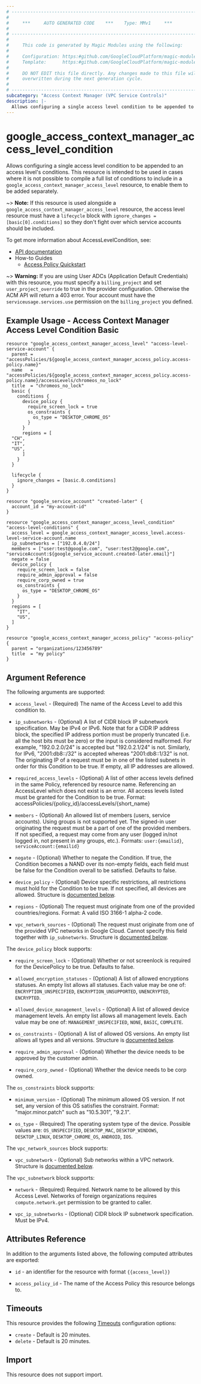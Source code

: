 ```yaml
---
# ----------------------------------------------------------------------------
#
#     ***     AUTO GENERATED CODE    ***    Type: MMv1     ***
#
# ----------------------------------------------------------------------------
#
#     This code is generated by Magic Modules using the following:
#
#     Configuration: https:#github.com/GoogleCloudPlatform/magic-modules/tree/main/mmv1/products/accesscontextmanager/AccessLevelCondition.yaml
#     Template:      https:#github.com/GoogleCloudPlatform/magic-modules/tree/main/mmv1/templates/terraform/resource.html.markdown.tmpl
#
#     DO NOT EDIT this file directly. Any changes made to this file will be
#     overwritten during the next generation cycle.
#
# ----------------------------------------------------------------------------
subcategory: "Access Context Manager (VPC Service Controls)"
description: |-
  Allows configuring a single access level condition to be appended to an access level's conditions.
---
```


# google_access_context_manager_access_level_condition

Allows configuring a single access level condition to be appended to an access level's conditions.
This resource is intended to be used in cases where it is not possible to compile a full list
of conditions to include in a `google_access_context_manager_access_level` resource,
to enable them to be added separately.

~> **Note:** If this resource is used alongside a `google_access_context_manager_access_level` resource,
the access level resource must have a `lifecycle` block with `ignore_changes = [basic[0].conditions]` so
they don't fight over which service accounts should be included.


To get more information about AccessLevelCondition, see:

* [API documentation](https://cloud.google.com/access-context-manager/docs/reference/rest/v1/accessPolicies.accessLevels)
* How-to Guides
    * [Access Policy Quickstart](https://cloud.google.com/access-context-manager/docs/quickstart)

~> **Warning:** If you are using User ADCs (Application Default Credentials) with this resource,
you must specify a `billing_project` and set `user_project_override` to true
in the provider configuration. Otherwise the ACM API will return a 403 error.
Your account must have the `serviceusage.services.use` permission on the
`billing_project` you defined.

## Example Usage - Access Context Manager Access Level Condition Basic


```hcl
resource "google_access_context_manager_access_level" "access-level-service-account" {
  parent = "accessPolicies/${google_access_context_manager_access_policy.access-policy.name}"
  name   = "accessPolicies/${google_access_context_manager_access_policy.access-policy.name}/accessLevels/chromeos_no_lock"
  title  = "chromeos_no_lock"
  basic {
    conditions {
      device_policy {
        require_screen_lock = true
        os_constraints {
          os_type = "DESKTOP_CHROME_OS"
        }
      }
      regions = [
  "CH",
  "IT",
  "US",
      ]
    }
  }

  lifecycle {
    ignore_changes = [basic.0.conditions]
  }
}

resource "google_service_account" "created-later" {
  account_id = "my-account-id"
}

resource "google_access_context_manager_access_level_condition" "access-level-conditions" {
  access_level = google_access_context_manager_access_level.access-level-service-account.name
  ip_subnetworks = ["192.0.4.0/24"]
  members = ["user:test@google.com", "user:test2@google.com", "serviceAccount:${google_service_account.created-later.email}"]
  negate = false
  device_policy {
    require_screen_lock = false
    require_admin_approval = false
    require_corp_owned = true
    os_constraints {
      os_type = "DESKTOP_CHROME_OS"
    }
  }
  regions = [
    "IT",
    "US",
  ]
}

resource "google_access_context_manager_access_policy" "access-policy" {
  parent = "organizations/123456789"
  title  = "my policy"
}
```

## Argument Reference

The following arguments are supported:


* `access_level` -
  (Required)
  The name of the Access Level to add this condition to.


* `ip_subnetworks` -
  (Optional)
  A list of CIDR block IP subnetwork specification. May be IPv4
  or IPv6.
  Note that for a CIDR IP address block, the specified IP address
  portion must be properly truncated (i.e. all the host bits must
  be zero) or the input is considered malformed. For example,
  "192.0.2.0/24" is accepted but "192.0.2.1/24" is not. Similarly,
  for IPv6, "2001:db8::/32" is accepted whereas "2001:db8::1/32"
  is not. The originating IP of a request must be in one of the
  listed subnets in order for this Condition to be true.
  If empty, all IP addresses are allowed.

* `required_access_levels` -
  (Optional)
  A list of other access levels defined in the same Policy,
  referenced by resource name. Referencing an AccessLevel which
  does not exist is an error. All access levels listed must be
  granted for the Condition to be true.
  Format: accessPolicies/{policy_id}/accessLevels/{short_name}

* `members` -
  (Optional)
  An allowed list of members (users, service accounts).
  Using groups is not supported yet.
  The signed-in user originating the request must be a part of one
  of the provided members. If not specified, a request may come
  from any user (logged in/not logged in, not present in any
  groups, etc.).
  Formats: `user:{emailid}`, `serviceAccount:{emailid}`

* `negate` -
  (Optional)
  Whether to negate the Condition. If true, the Condition becomes
  a NAND over its non-empty fields, each field must be false for
  the Condition overall to be satisfied. Defaults to false.

* `device_policy` -
  (Optional)
  Device specific restrictions, all restrictions must hold for
  the Condition to be true. If not specified, all devices are
  allowed.
  Structure is [documented below](#nested_device_policy).

* `regions` -
  (Optional)
  The request must originate from one of the provided
  countries/regions.
  Format: A valid ISO 3166-1 alpha-2 code.

* `vpc_network_sources` -
  (Optional)
  The request must originate from one of the provided VPC networks in Google Cloud. Cannot specify this field together with `ip_subnetworks`.
  Structure is [documented below](#nested_vpc_network_sources).



<a name="nested_device_policy"></a>The `device_policy` block supports:

* `require_screen_lock` -
  (Optional)
  Whether or not screenlock is required for the DevicePolicy
  to be true. Defaults to false.

* `allowed_encryption_statuses` -
  (Optional)
  A list of allowed encryptions statuses.
  An empty list allows all statuses.
  Each value may be one of: `ENCRYPTION_UNSPECIFIED`, `ENCRYPTION_UNSUPPORTED`, `UNENCRYPTED`, `ENCRYPTED`.

* `allowed_device_management_levels` -
  (Optional)
  A list of allowed device management levels.
  An empty list allows all management levels.
  Each value may be one of: `MANAGEMENT_UNSPECIFIED`, `NONE`, `BASIC`, `COMPLETE`.

* `os_constraints` -
  (Optional)
  A list of allowed OS versions.
  An empty list allows all types and all versions.
  Structure is [documented below](#nested_device_policy_os_constraints).

* `require_admin_approval` -
  (Optional)
  Whether the device needs to be approved by the customer admin.

* `require_corp_owned` -
  (Optional)
  Whether the device needs to be corp owned.


<a name="nested_device_policy_os_constraints"></a>The `os_constraints` block supports:

* `minimum_version` -
  (Optional)
  The minimum allowed OS version. If not set, any version
  of this OS satisfies the constraint.
  Format: "major.minor.patch" such as "10.5.301", "9.2.1".

* `os_type` -
  (Required)
  The operating system type of the device.
  Possible values are: `OS_UNSPECIFIED`, `DESKTOP_MAC`, `DESKTOP_WINDOWS`, `DESKTOP_LINUX`, `DESKTOP_CHROME_OS`, `ANDROID`, `IOS`.

<a name="nested_vpc_network_sources"></a>The `vpc_network_sources` block supports:

* `vpc_subnetwork` -
  (Optional)
  Sub networks within a VPC network.
  Structure is [documented below](#nested_vpc_network_sources_vpc_network_sources_vpc_subnetwork).


<a name="nested_vpc_network_sources_vpc_network_sources_vpc_subnetwork"></a>The `vpc_subnetwork` block supports:

* `network` -
  (Required)
  Required. Network name to be allowed by this Access Level. Networks of foreign organizations requires `compute.network.get` permission to be granted to caller.

* `vpc_ip_subnetworks` -
  (Optional)
  CIDR block IP subnetwork specification. Must be IPv4.

## Attributes Reference

In addition to the arguments listed above, the following computed attributes are exported:

* `id` - an identifier for the resource with format `{{access_level}}`

* `access_policy_id` -
  The name of the Access Policy this resource belongs to.


## Timeouts

This resource provides the following
[Timeouts](https://developer.hashicorp.com/terraform/plugin/sdkv2/resources/retries-and-customizable-timeouts) configuration options:

- `create` - Default is 20 minutes.
- `delete` - Default is 20 minutes.

## Import

This resource does not support import.
